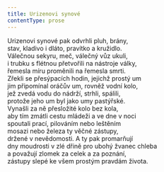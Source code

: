```yaml
---
title: Urizenovi synové
contentType: prose
---
```


<section>

Urizenovi synové pak odvrhli pluh, brány,  
stav, kladivo i dláto, pravítko a kružidlo.  
Válečnou sekyru, meč, válečný vůz ukuli,  
i trubku s flétnou přetvořili na nástroje války,  
řemesla míru proměnili na řemesla smrti.  
Zřekli se přesýpacích hodin, jejichž prostý um  
jim připomínal oráčův um, rovněž vodní kolo,  
jež zvedá vodu do nádrží, strhli, spálili,  
protože jeho um byl jako umy pastýřské.  
Vynašli za ně přesložité kolo bez kola,  
aby tím zmátli cestu mládeži a ve dne v noci  
spoutali prací, pilováním nebo leštěním  
mosazi nebo železa ty věčné zástupy,  
držené v nevědomosti. A ty pak promarňují  
dny moudrosti v zlé dřině pro ubohý žvanec chleba  
a považují zlomek za celek a za poznání,  
zástupy slepé ke všem prostým pravdám života.

</section>
